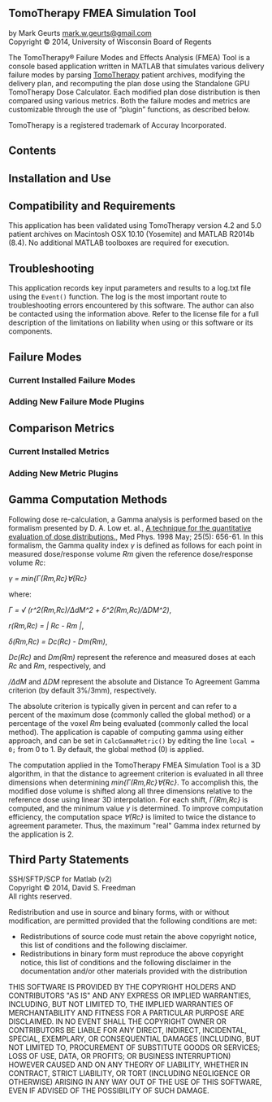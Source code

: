 ## TomoTherapy FMEA Simulation Tool

by Mark Geurts <mark.w.geurts@gmail.com>
<br>Copyright &copy; 2014, University of Wisconsin Board of Regents

The TomoTherapy&reg; Failure Modes and Effects Analysis (FMEA) Tool is a console based application written in MATLAB that simulates various delivery failure modes by parsing [TomoTherapy](http://www.accuray.com) patient archives, modifying the delivery plan, and recomputing the plan dose using the Standalone GPU TomoTherapy Dose Calculator.  Each modified plan dose distribution is then compared using various metrics.  Both the failure modes and metrics are customizable through the use of “plugin” functions, as described below.

TomoTherapy is a registered trademark of Accuray Incorporated.

## Contents


## Installation and Use


## Compatibility and Requirements

This application has been validated using TomoTherapy version 4.2 and 5.0 patient archives on Macintosh OSX 10.10 (Yosemite) and MATLAB R2014b (8.4).  No additional MATLAB toolboxes are required for execution.

## Troubleshooting

This application records key input parameters and results to a log.txt file using the `Event()` function. The log is the most important route to troubleshooting errors encountered by this software.  The author can also be contacted using the information above.  Refer to the license file for a full description of the limitations on liability when using or this software or its components.


## Failure Modes


### Current Installed Failure Modes


### Adding New Failure Mode Plugins


## Comparison Metrics


### Current Installed Metrics


### Adding New Metric Plugins

## Gamma Computation Methods

Following dose re-calculation, a Gamma analysis is performed based on the formalism presented by D. A. Low et. al., [A technique for the quantitative evaluation of dose distributions.](http://www.ncbi.nlm.nih.gov/pubmed/9608475), Med Phys. 1998 May; 25(5): 656-61.  In this formalism, the Gamma quality index *&gamma;* is defined as follows for each point in measured dose/response volume *Rm* given the reference dose/response volume *Rc*:

*&gamma; = min{&Gamma;(Rm,Rc}&forall;{Rc}*

where:

*&Gamma; = &radic; (r^2(Rm,Rc)/&Delta;dM^2 + &delta;^2(Rm,Rc)/&Delta;DM^2)*,

*r(Rm,Rc) = | Rc - Rm |*,

*&delta;(Rm,Rc) = Dc(Rc) - Dm(Rm)*,

*Dc(Rc)* and *Dm(Rm)* represent the reference and measured doses at each *Rc* and *Rm*, respectively, and

*/&Delta;dM* and *&Delta;DM* represent the absolute and Distance To Agreement Gamma criterion (by default 3%/3mm), respectively.  

The absolute criterion is typically given in percent and can refer to a percent of the maximum dose (commonly called the global method) or a percentage of the voxel *Rm* being evaluated (commonly called the local method).  The application is capable of computing gamma using either approach, and can be set in `CalcGammaMetric()` by editing the line `local = 0;` from 0 to 1.  By default, the global method (0) is applied.

The computation applied in the TomoTherapy FMEA Simulation Tool is a 3D algorithm, in that the distance to agreement criterion is evaluated in all three dimensions when determining *min{&Gamma;(Rm,Rc}&forall;{Rc}*. To accomplish this, the modified dose volume is shifted along all three dimensions relative to the reference dose using linear 3D interpolation.  For each shift, *&Gamma;(Rm,Rc}* is computed, and the minimum value *&gamma;* is determined.  To improve computation efficiency, the computation space *&forall;{Rc}* is limited to twice the distance to agreement parameter.  Thus, the maximum "real" Gamma index returned by the application is 2.

## Third Party Statements

SSH/SFTP/SCP for Matlab (v2)
<br>Copyright &copy; 2014, David S. Freedman
<br>All rights reserved.

Redistribution and use in source and binary forms, with or without
modification, are permitted provided that the following conditions are
met:

* Redistributions of source code must retain the above copyright
  notice, this list of conditions and the following disclaimer.
* Redistributions in binary form must reproduce the above copyright
  notice, this list of conditions and the following disclaimer in
  the documentation and/or other materials provided with the distribution

THIS SOFTWARE IS PROVIDED BY THE COPYRIGHT HOLDERS AND CONTRIBUTORS "AS IS"
AND ANY EXPRESS OR IMPLIED WARRANTIES, INCLUDING, BUT NOT LIMITED TO, THE
IMPLIED WARRANTIES OF MERCHANTABILITY AND FITNESS FOR A PARTICULAR PURPOSE
ARE DISCLAIMED. IN NO EVENT SHALL THE COPYRIGHT OWNER OR CONTRIBUTORS BE
LIABLE FOR ANY DIRECT, INDIRECT, INCIDENTAL, SPECIAL, EXEMPLARY, OR
CONSEQUENTIAL DAMAGES (INCLUDING, BUT NOT LIMITED TO, PROCUREMENT OF
SUBSTITUTE GOODS OR SERVICES; LOSS OF USE, DATA, OR PROFITS; OR BUSINESS
INTERRUPTION) HOWEVER CAUSED AND ON ANY THEORY OF LIABILITY, WHETHER IN
CONTRACT, STRICT LIABILITY, OR TORT (INCLUDING NEGLIGENCE OR OTHERWISE)
ARISING IN ANY WAY OUT OF THE USE OF THIS SOFTWARE, EVEN IF ADVISED OF THE
POSSIBILITY OF SUCH DAMAGE.

